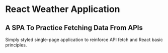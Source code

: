 # React Weather Application

## A SPA To Practice Fetching Data From APIs

Simply styled single-page application to reinforce API fetch and React basic principles.
